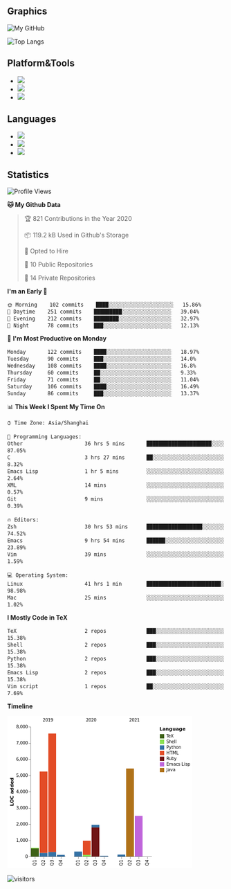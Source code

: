 ## Graphics

![My GitHub](https://github-readme-stats.vercel.app/api?username=SteamedFish&count_private=true&show_icons=true&theme=buefy&include_all_commits=false)

![Top Langs](https://github-readme-stats.vercel.app/api/top-langs/?username=SteamedFish&theme=buefy&hide=ruby&count_private=true&show_icons=true&layout=compact)

## Platform&Tools

* [![](https://img.shields.io/badge/ArchLinux--purple?style=flat-square&logo=ArchLinux)](https://www.archlinux.org/)
* [![](https://img.shields.io/badge/Gentoo-testing-purple?style=flat-square&logo=Gentoo)](https://www.gentoo.org/)
* [![](https://img.shields.io/badge/Doom%20Emacs-28-blue?style=flat-square&logo=Gnu%20emacs&logoColor=white)](https://www.gnu.org/software/emacs/)

## Languages

* [![](https://img.shields.io/badge/-Python-3776AB?style=flat-square&logo=python&logoColor=white)](https://www.python.org/)
* [![](https://img.shields.io/badge/-Bash-00ADD8?style=flat-square&logo=Gnu-bash&logoColor=white)](https://www.gnu.org/software/bash/)
* [![](https://img.shields.io/badge/-Go-00ADD8?style=flat-square&logo=go&logoColor=white)](https://golang.org/)

## Statistics

<!--START_SECTION:waka-->
![Profile Views](http://img.shields.io/badge/Profile%20Views-5-blue)

**🐱 My Github Data** 

> 🏆 821 Contributions in the Year 2020
 > 
> 📦 119.2 kB Used in Github's Storage 
 > 
> 💼 Opted to Hire
 > 
> 📜 10 Public Repositories
 > 
> 🔑 14 Private Repositories 

**I'm an Early 🐤** 

```text
🌞 Morning    102 commits    ████░░░░░░░░░░░░░░░░░░░░░   15.86% 
🌆 Daytime    251 commits    █████████░░░░░░░░░░░░░░░░   39.04% 
🌃 Evening    212 commits    ████████░░░░░░░░░░░░░░░░░   32.97% 
🌙 Night      78 commits     ███░░░░░░░░░░░░░░░░░░░░░░   12.13%

```
📅 **I'm Most Productive on Monday** 

```text
Monday       122 commits    ████░░░░░░░░░░░░░░░░░░░░░   18.97% 
Tuesday      90 commits     ███░░░░░░░░░░░░░░░░░░░░░░   14.0% 
Wednesday    108 commits    ████░░░░░░░░░░░░░░░░░░░░░   16.8% 
Thursday     60 commits     ██░░░░░░░░░░░░░░░░░░░░░░░   9.33% 
Friday       71 commits     ██░░░░░░░░░░░░░░░░░░░░░░░   11.04% 
Saturday     106 commits    ████░░░░░░░░░░░░░░░░░░░░░   16.49% 
Sunday       86 commits     ███░░░░░░░░░░░░░░░░░░░░░░   13.37%

```


📊 **This Week I Spent My Time On** 

```text
⌚︎ Time Zone: Asia/Shanghai

💬 Programming Languages: 
Other                    36 hrs 5 mins       █████████████████████░░░░   87.05% 
C                        3 hrs 27 mins       ██░░░░░░░░░░░░░░░░░░░░░░░   8.32% 
Emacs Lisp               1 hr 5 mins         ░░░░░░░░░░░░░░░░░░░░░░░░░   2.64% 
XML                      14 mins             ░░░░░░░░░░░░░░░░░░░░░░░░░   0.57% 
Git                      9 mins              ░░░░░░░░░░░░░░░░░░░░░░░░░   0.39%

🔥 Editors: 
Zsh                      30 hrs 53 mins      ██████████████████░░░░░░░   74.52% 
Emacs                    9 hrs 54 mins       ██████░░░░░░░░░░░░░░░░░░░   23.89% 
Vim                      39 mins             ░░░░░░░░░░░░░░░░░░░░░░░░░   1.59%

💻 Operating System: 
Linux                    41 hrs 1 min        ████████████████████████░   98.98% 
Mac                      25 mins             ░░░░░░░░░░░░░░░░░░░░░░░░░   1.02%

```

**I Mostly Code in TeX** 

```text
TeX                      2 repos             ███░░░░░░░░░░░░░░░░░░░░░░   15.38% 
Shell                    2 repos             ███░░░░░░░░░░░░░░░░░░░░░░   15.38% 
Python                   2 repos             ███░░░░░░░░░░░░░░░░░░░░░░   15.38% 
Emacs Lisp               2 repos             ███░░░░░░░░░░░░░░░░░░░░░░   15.38% 
Vim script               1 repos             ██░░░░░░░░░░░░░░░░░░░░░░░   7.69%

```


**Timeline**

![Chart not found](https://github.com/SteamedFish/SteamedFish/blob/master/charts/bar_graph.png) 


<!--END_SECTION:waka-->

![visitors](https://visitor-badge.laobi.icu/badge?page_id=SteamedFish.SteamedFish)
